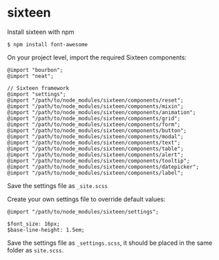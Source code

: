 # sixteen

Install sixteen with npm

    $ npm install font-awesome

On your project level, import the required Sixteen components:

    @import "bourbon";
    @import "neat";

    // Sixteen framework
    @import "settings";
    @import "/path/to/node_modules/sixteen/components/reset";
    @import "/path/to/node_modules/sixteen/components/mixin";
    @import "/path/to/node_modules/sixteen/components/animation";
    @import "/path/to/node_modules/sixteen/components/grid";
    @import "/path/to/node_modules/sixteen/components/form";
    @import "/path/to/node_modules/sixteen/components/button";
    @import "/path/to/node_modules/sixteen/components/modal";
    @import "/path/to/node_modules/sixteen/components/text";
    @import "/path/to/node_modules/sixteen/components/table";
    @import "/path/to/node_modules/sixteen/components/alert";
    @import "/path/to/node_modules/sixteen/components/tooltip";
    @import "/path/to/node_modules/sixteen/components/datepicker";
    @import "/path/to/node_modules/sixteen/components/label";

Save the settings file as `_site.scss`

Create your own settings file to override default values:

    @import "/path/to/node_modules/sixteen/settings";

    $font_size: 16px;
    $base-line-height: 1.5em;

Save the settings file as `_settings.scss`, it should be placed in the same
folder as `site.scss`.